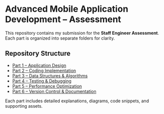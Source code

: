 # Advanced Mobile Application Development – Assessment

This repository contains my submission for the **Staff Engineer Assessment**.  
Each part is organized into separate folders for clarity.

## Repository Structure
- [Part 1 – Application Design](./Part%201%20–%20Application%20Design/)
- [Part 2 – Coding Implementation](./Part%202%20–%20Coding%20Implementation/)
- [Part 3 – Data Structures & Algorithms](./Part%203%20–%20Data%20Structures%20&%20Algorithms/)
- [Part 4 – Testing & Debugging](./Part%204%20–%20Testing%20&%20Debugging/)
- [Part 5 – Performance Optimization](./Part%205%20–%20Performance%20Optimization/)
- [Part 6 – Version Control & Documentation](./Part%206%20–%20Version%20Control%20&%20Documentation/)

Each part includes detailed explanations, diagrams, code snippets, and supporting assets.
